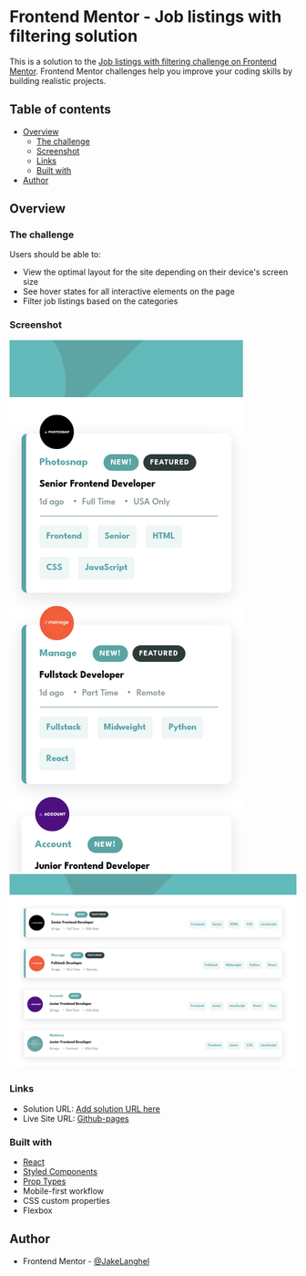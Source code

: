 # Frontend Mentor - Job listings with filtering solution

This is a solution to the [Job listings with filtering challenge on Frontend Mentor](https://www.frontendmentor.io/challenges/job-listings-with-filtering-ivstIPCt). Frontend Mentor challenges help you improve your coding skills by building realistic projects.

## Table of contents

- [Overview](#overview)
  - [The challenge](#the-challenge)
  - [Screenshot](#screenshot)
  - [Links](#links)
  - [Built with](#built-with)
- [Author](#author)

## Overview

### The challenge

Users should be able to:

- View the optimal layout for the site depending on their device's screen size
- See hover states for all interactive elements on the page
- Filter job listings based on the categories

### Screenshot

![Mobile](./screenshots/mobile-sc.png)
![Desktop](./screenshots/desktop-sc.png)

### Links

- Solution URL: [Add solution URL here](https://your-solution-url.com)
- Live Site URL: [Github-pages](https://jakelanghel.github.io/job-listings/)

### Built with

- [React](https://reactjs.org/)
- [Styled Components](https://styled-components.com/)
- [Prop Types](https://www.npmjs.com/package/prop-types/)
- Mobile-first workflow
- CSS custom properties
- Flexbox

## Author

- Frontend Mentor - [@JakeLanghel](https://www.frontendmentor.io/profile/Jakelanghel)
